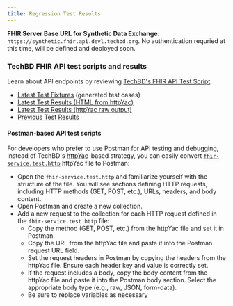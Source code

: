 ```yaml
---
title: Regression Test Results
---
```


**FHIR Server Base URL for Synthetic Data Exchange**: `https://synthetic.fhir.api.devl.techbd.org`. No authentication requried at this time, will be defined and deployed soon.

### TechBD FHIR API test scripts and results

Learn about API endpoints by reviewing [TechBD's FHIR API Test Script](/docs.techbd.org/assurance/1115-waiver/ahc-hrsn/screening/regression-test-prime/fhir-service-prime/results/latest/src/fhir-service.test.http). 
- [Latest Test Fixtures](https://github.com/tech-by-design/docs.techbd.org/tree/main/assurance/1115-waiver/ahc-hrsn/screening/regression-test-prime/fhir-service-prime/src/2024-06-28) (generated test cases)
- [Latest Test Results (HTML from httpYac)](/docs.techbd.org/assurance/1115-waiver/ahc-hrsn/screening/regression-test-prime/fhir-service-prime/results/latest/regression-test-results.httpyac.junit.xml.html)
- [Latest Test Results (httpYac raw output)](/docs.techbd.org/assurance/1115-waiver/ahc-hrsn/screening/regression-test-prime/fhir-service-prime/results/latest/regression-test-results.httpyac.txt)
- [Previous Test Results](https://github.com/tech-by-design/docs.techbd.org/tree/main/public/assurance/1115-waiver/ahc-hrsn/screening/regression-test-prime/fhir-service-prime/results/2024/06)


#### Postman-based API test scripts

For developers who prefer to use Postman for API testing and debugging, instead of TechBD's [httpYac](https://httpyac.github.io/)-based strategy, you can easily convert [`fhir-service.test.http`](/docs.techbd.org/assurance/1115-waiver/ahc-hrsn/screening/regression-test-prime/fhir-service-prime/results/latest/src/fhir-service.test.http) httpYac file to Postman:

- Open the `fhir-service.test.http` and familiarize yourself with the structure of the file. You will see sections defining HTTP requests, including HTTP methods (GET, POST, etc.), URLs, headers, and body content.
- Open Postman and create a new collection.
- Add a new request to the collection for each HTTP request defined in the `fhir-service.test.http` file:
  - Copy the method (GET, POST, etc.) from the httpYac file and set it in Postman.
  - Copy the URL from the httpYac file and paste it into the Postman request URL field.
  - Set the request headers in Postman by copying the headers from the httpYac file. Ensure each header key and value is correctly set.
  - If the request includes a body, copy the body content from the httpYac file and paste it into the Postman body section. Select the appropriate body type (e.g., raw, JSON, form-data).
  - Be sure to replace variables as necessary

